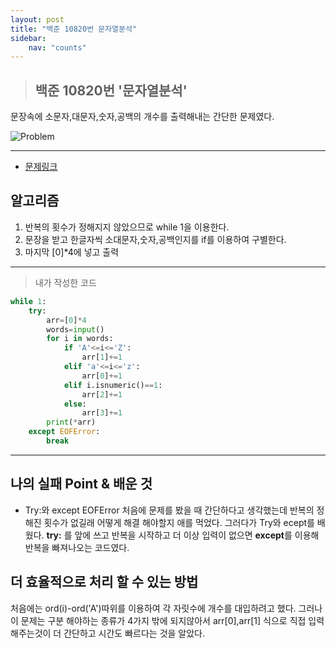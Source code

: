 ```yaml
---
layout: post
title: "백준 10820번 문자열분석"
sidebar: 
    nav: "counts"
---
```

>## 백준 10820번 '문자열분석'

문장속에 소문자,대문자,숫자,공백의 개수를 출력해내는 간단한 문제였다.


![Problem](https://github.com/BlackHan26/BlackHan26.github.io/blob/master/_posts/3.png?raw=true)

___

* [문제링크](https://www.acmicpc.net/problem/10820)


## 알고리즘

1. 반복의 횟수가 정해지지 않았으므로 while 1을 이용한다.
2. 문장을 받고 한글자씩 소대문자,숫자,공백인지를 if를 이용하여 구별한다.
3. 마지막 [0]*4에 넣고 출력
___

> 내가 작성한 코드

``` py
while 1:
    try:
        arr=[0]*4
        words=input()
        for i in words:
            if 'A'<=i<='Z':
                arr[1]+=1
            elif 'a'<=i<='z':
                arr[0]+=1
            elif i.isnumeric()==1:
                arr[2]+=1
            else:
                arr[3]+=1
        print(*arr)
    except EOFError:
        break
```

___

## 나의 실패 Point & 배운 것 
   * Try:와 except EOFError
    처음에 문제를 봤을 때 간단하다고 생각했는데 반복의 정해진 횟수가 없길래 어떻게 해결 해야할지 애를 먹었다. 그러다가 Try와 ecept를 배웠다. 
    **try:** 를 앞에 쓰고  반복을 시작하고 더 이상 입력이 없으면 **except**를 이용해 반복을 빠져나오는 코드였다.

  
## 더 효율적으로 처리 할 수 있는 방법
처음에는 ord(i)-ord('A')따위를 이용하여 각 자릿수에 개수를 대입하려고 했다. 그러나 이 문제는 구분 해야하는 종류가 4가지 밖에 되지않아서 arr[0],arr[1] 식으로 직접 입력해주는것이 더 간단하고 시간도 빠르다는 것을 알았다. 
